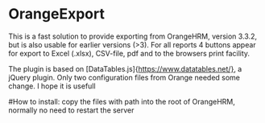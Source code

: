 # OrangeExport
This is a fast solution to provide  exporting from OrangeHRM, version 3.3.2, but is also usable for earlier versions (>3).
For all reports  4 buttons appear for export to Excel (.xlsx), CSV-file, pdf and to the browsers print facility.

The plugin is based on [DataTables.js]{https://www.datatables.net/}, a jQuery plugin. Only two configuration files from Orange needed some change. 
I hope it is usefull

#How to install: copy the files with path into the root of OrangeHRM, normally no need to restart the server
